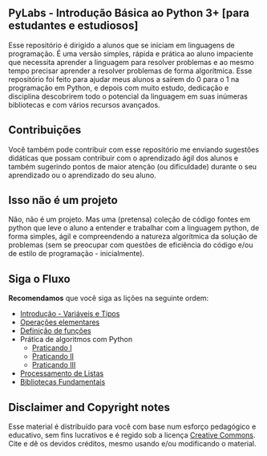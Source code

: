 ## PyLabs - Introdução Básica ao Python 3+ [para estudantes e estudiosos]

Esse repositório é dirigido a alunos que se iniciam em linguagens de programação. É uma versão simples, rápida e prática ao aluno impaciente que necessita aprender a linguagem para resolver problemas e ao mesmo tempo precisar aprender a resolver problemas de forma algorítmica. Esse repositório foi feito para ajudar meus alunos a saírem do 0 para o 1 na programação em Python, e depois com muito estudo, dedicação e disciplina descobrirem todo o potencial da linguagem em suas inúmeras bibliotecas e com vários recursos avançados. 

## Contribuições
Você também pode contribuir com esse repositório me enviando sugestões didáticas que possam contribuir com o aprendizado ágil dos alunos e também sugerindo pontos de maior atenção (ou dificuldade) durante o seu aprendizado ou o aprendizado do seu aluno.

## Isso não é um projeto
Não, não é um projeto. Mas uma (pretensa) coleção de código fontes em python que leve o aluno a entender e trabalhar com a linguagem python, de forma simples, ágil e compreendendo a natureza algorítmica da solução de problemas (sem se preocupar com questões de eficiência do código e/ou de estilo de programação - inicialmente).

## Siga o Fluxo

**Recomendamos** que você siga as lições na seguinte ordem:
  
 - [Introdução - Variáveis e Tipos](https://github.com/CodeParlance/PyLabs/blob/main/IntroPy01.ipynb)
 - [Operações elementares](https://github.com/CodeParlance/PyLabs/blob/main/IntroPy02.ipynb)
 - [Definição de funções](https://github.com/CodeParlance/PyLabs/blob/main/IntroPy03.ipynb)
 - Prática de algoritmos com Python
	 - [Praticando I](https://github.com/CodeParlance/PyLabs/blob/main/PratiquePy.ipynb)
	 - [Praticando II](https://github.com/CodeParlance/PyLabs/blob/main/PratiquePy02.ipynb)
	 - [Praticando III](https://github.com/CodeParlance/PyLabs/blob/main/PratiquePy03.ipynb)
 - [Processamento de Listas](https://github.com/CodeParlance/PyLabs/blob/main/ProcessandoListasPy01.ipynb)
 - [Bibliotecas Fundamentais](https://github.com/CodeParlance/PyLabs/blob/main/LibsPy01.ipynb)
 

## Disclaimer and Copyright notes

Esse material é distribuído para você com base num esforço pedagógico
e educativo, sem fins lucrativos e é regido sob a licença [Creative Commons](https://creativecommons.org/licenses/by/4.0/). 
Cite e dê os devidos créditos, mesmo usando e/ou modificando o material.
